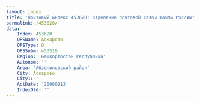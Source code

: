 ```yaml
---
layout: index
title: 'Почтовый индекс 453620: отделение почтовой связи Почты России'
permalink: /453620/
data:
    Index: 453620
    OPSName: Аскарово
    OPSType: О
    OPSSubm: 453519
    Region: 'Башкортостан Республика'
    Autonom: ''
    Area: 'Абзелиловский район'
    City: Аскарово
    City1: ''
    ActDate: '20060913'
    IndexOld: ''
---
```

